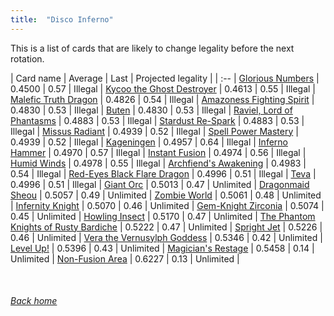 ```yaml
---
title:  "Disco Inferno"
---
```


This is a list of cards that are likely to change legality before the next rotation.

| Card name | Average | Last | Projected legality |
| :-- |
[Glorious Numbers](https://db.ygoprodeck.com/card/?search=Glorious%20Numbers) | 0.4500 | 0.57 | Illegal |
[Kycoo the Ghost Destroyer](https://db.ygoprodeck.com/card/?search=Kycoo%20the%20Ghost%20Destroyer) | 0.4613 | 0.55 | Illegal |
[Malefic Truth Dragon](https://db.ygoprodeck.com/card/?search=Malefic%20Truth%20Dragon) | 0.4826 | 0.54 | Illegal |
[Amazoness Fighting Spirit](https://db.ygoprodeck.com/card/?search=Amazoness%20Fighting%20Spirit) | 0.4830 | 0.53 | Illegal |
[Buten](https://db.ygoprodeck.com/card/?search=Buten) | 0.4830 | 0.53 | Illegal |
[Raviel, Lord of Phantasms](https://db.ygoprodeck.com/card/?search=Raviel,%20Lord%20of%20Phantasms) | 0.4883 | 0.53 | Illegal |
[Stardust Re-Spark](https://db.ygoprodeck.com/card/?search=Stardust%20Re-Spark) | 0.4883 | 0.53 | Illegal |
[Missus Radiant](https://db.ygoprodeck.com/card/?search=Missus%20Radiant) | 0.4939 | 0.52 | Illegal |
[Spell Power Mastery](https://db.ygoprodeck.com/card/?search=Spell%20Power%20Mastery) | 0.4939 | 0.52 | Illegal |
[Kageningen](https://db.ygoprodeck.com/card/?search=Kageningen) | 0.4957 | 0.64 | Illegal |
[Inferno Hammer](https://db.ygoprodeck.com/card/?search=Inferno%20Hammer) | 0.4970 | 0.57 | Illegal |
[Instant Fusion](https://db.ygoprodeck.com/card/?search=Instant%20Fusion) | 0.4974 | 0.56 | Illegal |
[Humid Winds](https://db.ygoprodeck.com/card/?search=Humid%20Winds) | 0.4978 | 0.55 | Illegal |
[Archfiend's Awakening](https://db.ygoprodeck.com/card/?search=Archfiend's%20Awakening) | 0.4983 | 0.54 | Illegal |
[Red-Eyes Black Flare Dragon](https://db.ygoprodeck.com/card/?search=Red-Eyes%20Black%20Flare%20Dragon) | 0.4996 | 0.51 | Illegal |
[Teva](https://db.ygoprodeck.com/card/?search=Teva) | 0.4996 | 0.51 | Illegal |
[Giant Orc](https://db.ygoprodeck.com/card/?search=Giant%20Orc) | 0.5013 | 0.47 | Unlimited |
[Dragonmaid Sheou](https://db.ygoprodeck.com/card/?search=Dragonmaid%20Sheou) | 0.5057 | 0.49 | Unlimited |
[Zombie World](https://db.ygoprodeck.com/card/?search=Zombie%20World) | 0.5061 | 0.48 | Unlimited |
[Infernity Knight](https://db.ygoprodeck.com/card/?search=Infernity%20Knight) | 0.5070 | 0.46 | Unlimited |
[Gem-Knight Zirconia](https://db.ygoprodeck.com/card/?search=Gem-Knight%20Zirconia) | 0.5074 | 0.45 | Unlimited |
[Howling Insect](https://db.ygoprodeck.com/card/?search=Howling%20Insect) | 0.5170 | 0.47 | Unlimited |
[The Phantom Knights of Rusty Bardiche](https://db.ygoprodeck.com/card/?search=The%20Phantom%20Knights%20of%20Rusty%20Bardiche) | 0.5222 | 0.47 | Unlimited |
[Spright Jet](https://db.ygoprodeck.com/card/?search=Spright%20Jet) | 0.5226 | 0.46 | Unlimited |
[Vera the Vernusylph Goddess](https://db.ygoprodeck.com/card/?search=Vera%20the%20Vernusylph%20Goddess) | 0.5346 | 0.42 | Unlimited |
[Level Up!](https://db.ygoprodeck.com/card/?search=Level%20Up!) | 0.5396 | 0.43 | Unlimited |
[Magician's Restage](https://db.ygoprodeck.com/card/?search=Magician's%20Restage) | 0.5458 | 0.14 | Unlimited |
[Non-Fusion Area](https://db.ygoprodeck.com/card/?search=Non-Fusion%20Area) | 0.6227 | 0.13 | Unlimited |

<br>

###### [Back home](index)